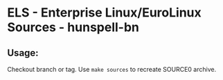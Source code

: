 # ELS - Enterprise Linux/EuroLinux Sources - hunspell-bn
 
## Usage:
  Checkout branch or tag. Use `make sources` to recreate  SOURCE0 archive.
